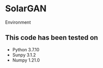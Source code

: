 # SolarGAN
Environment
## This code has been tested on
- Python 3.7.10
- Sunpy 3.1.2
- Numpy 1.21.0

